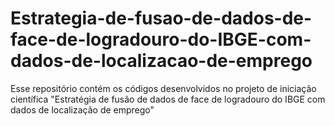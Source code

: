 # Estrategia-de-fusao-de-dados-de-face-de-logradouro-do-IBGE-com-dados-de-localizacao-de-emprego
Esse repositório contém os códigos desenvolvidos no projeto de iniciação científica "Estratégia de fusão de dados de face de logradouro do IBGE com dados de localização de emprego"
